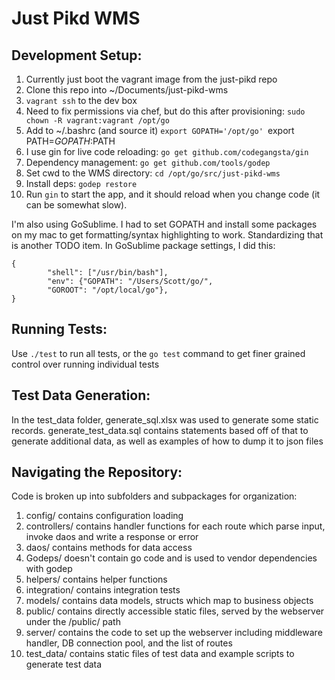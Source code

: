 Just Pikd WMS
=========

Development Setup:
-------------
1. Currently just boot the vagrant image from the just-pikd repo
2. Clone this repo into ~/Documents/just-pikd-wms
3. `vagrant ssh` to the dev box
4. Need to fix permissions via chef, but do this after provisioning: `sudo chown -R vagrant:vagrant /opt/go`
5. Add to ~/.bashrc (and source it)
    `export GOPATH='/opt/go'
    `export PATH=$GOPATH:$PATH
6. I use gin for live code reloading: `go get github.com/codegangsta/gin`
7. Dependency management: `go get github.com/tools/godep`
8. Set cwd to the WMS directory: `cd /opt/go/src/just-pikd-wms`
9. Install deps: `godep restore`
10. Run `gin` to start the app, and it should reload when you change code (it can be somewhat slow).

I'm also using GoSublime. I had to set GOPATH and install some packages on my mac to get formatting/syntax highlighting to work. Standardizing that is another TODO item. In GoSublime package settings, I did this:

```
{
        "shell": ["/usr/bin/bash"],
        "env": {"GOPATH": "/Users/Scott/go/",
        "GOROOT": "/opt/local/go"},
}
```

Running Tests:
-------------
Use `./test` to run all tests, or the `go test` command to get finer grained control over running individual tests

Test Data Generation:
-------------
In the test_data folder, generate_sql.xlsx was used to generate some static records.
generate_test_data.sql contains statements based off of that to generate additional data, as well as examples of how to dump it to json files

Navigating the Repository:
-------------
Code is broken up into subfolders and subpackages for organization:

1. config/ contains configuration loading
2. controllers/ contains handler functions for each route which parse input, invoke daos and write a response or error
3. daos/ contains methods for data access
4. Godeps/ doesn't contain go code and is used to vendor dependencies with godep
5. helpers/ contains helper functions
6. integration/ contains integration tests
7. models/ contains data models, structs which map to business objects
8. public/ contains directly accessible static files, served by the webserver under the /public/ path
9. server/ contains the code to set up the webserver including middleware handler, DB connection pool, and the list of routes
10. test_data/ contains static files of test data and example scripts to generate test data
